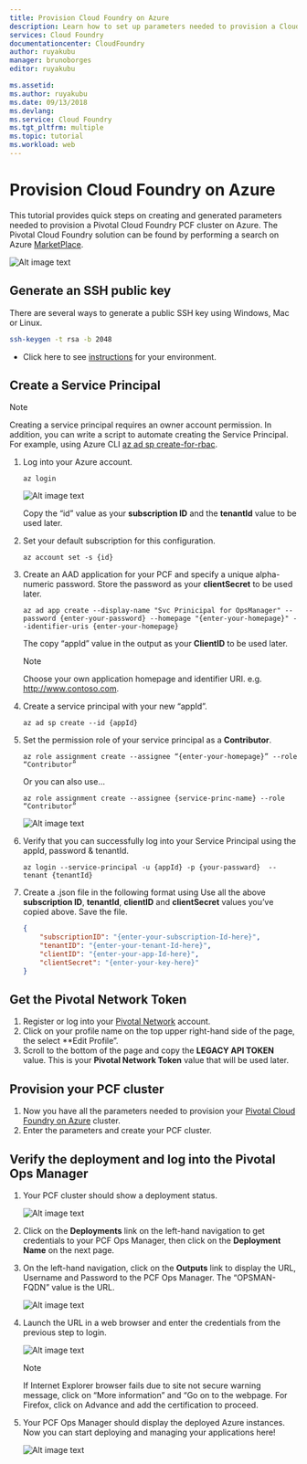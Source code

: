 ```yaml
---
title: Provision Cloud Foundry on Azure
description: Learn how to set up parameters needed to provision a Cloud Foundry PCF cluster on Azure
services: Cloud Foundry
documentationcenter: CloudFoundry
author: ruyakubu
manager: brunoborges
editor: ruyakubu

ms.assetid:
ms.author: ruyakubu
ms.date: 09/13/2018
ms.devlang: 
ms.service: Cloud Foundry
ms.tgt_pltfrm: multiple
ms.topic: tutorial
ms.workload: web
---
```


# Provision Cloud Foundry on Azure

This tutorial provides quick steps on creating and generated parameters needed to provision a Pivotal Cloud Foundry PCF cluster on Azure.  The Pivotal Cloud Foundry solution can be found by performing a search on Azure [MarketPlace](https://azuremarketplace.microsoft.com/marketplace/apps/pivotal.pivotal-cloud-foundry).

![Alt image text](media/deploy/pcf-marketplace1.png "Search Pivotal Cloud Foundry in Azure")


## Generate an SSH public key

There are several ways to generate a public SSH key using Windows, Mac or Linux.

```Bash
ssh-keygen -t rsa -b 2048
```
- Click here to see [instructions]( https://docs.microsoft.com/azure/virtual-machines/linux/ssh-from-windows) for your environment.

## Create a Service Principal

> [!NOTE]
>
> Creating a service principal requires an owner account permission.  In addition, you can write a script to automate creating the Service Principal. For example, using Azure CLI [az ad sp create-for-rbac](https://docs.microsoft.com/cli/azure/ad/sp?view=azure-cli-latest).

1. Log into your Azure account.

    `az login`

    ![Alt image text](media/deploy/az-login-output.png "Azure CLI login")
 
    Copy the “id” value as your **subscription ID** and the **tenantId** value to be used later.

2. Set your default subscription for this configuration.

    `az account set -s {id}`

3. Create an AAD application for your PCF and specify a unique alpha-numeric password.  Store the password as your **clientSecret** to be used later.

    `az ad app create --display-name "Svc Prinicipal for OpsManager" --password {enter-your-password} --homepage "{enter-your-homepage}" --identifier-uris {enter-your-homepage}`

    The copy “appId” value in the output as your **ClientID** to be used later.

    > [!NOTE]
    >
    > Choose your own application homepage and identifier URI.  e.g. http://www.contoso.com.

4. Create a service principal with your new “appId”.

    `az ad sp create --id {appId}`

5. Set the permission role of your service principal as a **Contributor**.

    `az role assignment create --assignee “{enter-your-homepage}” --role “Contributor” `

    Or you can also use…

    `az role assignment create --assignee {service-princ-name} --role “Contributor” `

    ![Alt image text](media/deploy/svc-princ3.png "Service Principal role assignment")

6. Verify that you can successfully log into your Service Principal using the appId, password & tenantId.

    `az login --service-principal -u {appId} -p {your-passward}  --tenant {tenantId}`

7. Create a .json file in the following format using Use all the above **subscription ID**, **tenantId**, **clientID** and **clientSecret** values you’ve copied above.  Save the file.

    ```json
    {
        "subscriptionID": "{enter-your-subscription-Id-here}",
        "tenantID": "{enter-your-tenant-Id-here}",
        "clientID": "{enter-your-app-Id-here}",
        "clientSecret": "{enter-your-key-here}"
    }
    ```

## Get the Pivotal Network Token

1. Register or log into your [Pivotal Network](https://network.pivotal.io) account.
2. Click on your profile name on the top upper right-hand side of the page, the select **Edit Profile”.
3. Scroll to the bottom of the page and copy the **LEGACY API TOKEN** value.  This is your **Pivotal Network Token** value that will be used later.

## Provision your PCF cluster
1. Now you have all the parameters needed to provision your [Pivotal Cloud Foundry on Azure](https://azuremarketplace.microsoft.com/marketplace/apps/pivotal.pivotal-cloud-foundry) cluster.
2. Enter the parameters and create your PCF cluster.

## Verify the deployment and log into the Pivotal Ops Manager

1. Your PCF cluster should show a deployment status.

    ![Alt image text](media/deploy/deployment.png "Azure deployment status")

2. Click on the **Deployments** link on the left-hand navigation to get credentials to your PCF Ops Manager, then click on the **Deployment Name** on the next page.
3. On the left-hand navigation, click on the **Outputs** link to display the URL, Username and Password to the PCF Ops Manager.  The “OPSMAN-FQDN” value is the URL.
 
    ![Alt image text](media/deploy/deploy-outputs.png "Cloud Foundry deployment output")
 
4. Launch the URL in a web browser and enter the credentials from the previous step to login.

    ![Alt image text](media/deploy/pivotal-login.png "Pivotal Login page")
         
    > [!NOTE]
    >
    > If Internet Explorer browser fails due to site not secure warning message, click on “More information” and “Go on to the webpage.  For Firefox, click on Advance and add the certification to proceed.

5. Your PCF Ops Manager should display the deployed Azure instances. Now you can start deploying and managing your applications here!
               
    ![Alt image text](media/deploy/Ops-Mgr7.png "Deployed Azure imstance in Pivotal")
 
